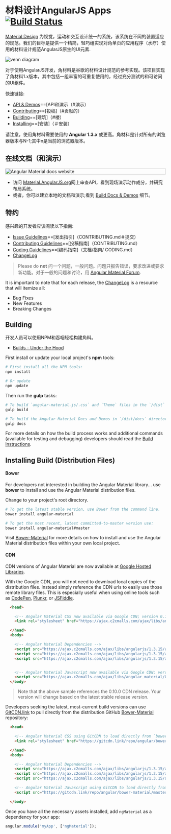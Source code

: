 # 材料设计AngularJS Apps [![Build Status](https://travis-ci.org/angular/material.svg)](https://travis-ci.org/angular/material)

[Material Design](https://www.google.com/design/spec/material-design/) 为视觉，运动和交互设计统一的系统，该系统在不同的装置适应的规范。我们的目标是提供一个精简，轻巧组实现对角单页的应用程序（水疗）使用的材料设计规范AngularJS原生的UI元素.

![venn diagram](https://cloud.githubusercontent.com/assets/210413/5077572/30dfc2f0-6e6a-11e4-9723-07c918128f4f.png)

对于使用AngularJS开发，角材料是谷歌的材料设计规范的参考实现。该项目实现了角材料1.x版本，其中包括一组丰富的可重复使用的，经过充分测试的和可访问的UI组件。

快速链接:

*  [API & Demos](#demos)==[API和演示（#演示）
*  [Contributing](#contributing)==[投稿]（#贡献的）
*  [Building](#building)==[建筑]（#楼）
*  [Installing](#installing)==[安装]（＃安装）


请注意，使用角材料需要使用的 **Angular 1.3.x** 或更高。角材料是针对所有的浏览器版本与N-1;其中n是当前的浏览器版本。

## <a name="demos"></a> 在线文档（和演示）

<div style="border: 1px solid #ccc">
  <img src="https://cloud.githubusercontent.com/assets/11819543/10056006/4aee3b68-6207-11e5-8497-a0656f85902a.PNG" alt="Angular Material docs website" style="display:block;">
</div>

- 访问 [Material.AngularJS.org](https://material.angularjs.org/)网上审查API，看到现场演示动作成分，并研究布局系统。
- 或者，你可以建立本地的文档和演示;看到
  [Build Docs & Demos](https://github.com/angular/material/tree/master/docs/README.md) 细节。

## <a name="contributing"></a> 特约

感兴趣的开发者应该阅读以下指南:

- [Issue Guidelines](CONTRIBUTING.md#submit)==[发出指引]（CONTRIBUTING.md＃提交）
- [Contributing Guidelines](CONTRIBUTING.md)==[投稿指南]（CONTRIBUTING.md）
- [Coding Guidelines](docs/guides/CODING.md)==[编码指南]（文档/指南/ CODING.md）
- [ChangeLog](CHANGELOG.md)

> Please do **not** 问一个问题，一般问题。问题只报告错误，要求改进或要求新功能。对于一般的问题和讨论，用
  [Angular Material Forum](https://groups.google.com/forum/#!forum/ngmaterial).

It is important to note that for each release, the [ChangeLog](CHANGELOG.md) is a resource that will
itemize all:

- Bug Fixes
- New Features
- Breaking Changes

## <a name="building"></a> Building

开发人员可以使用NPM和吞咽轻松构建角料。

* [Builds - Under the Hood](docs/guides/BUILD.md)

First install or update your local project's **npm** tools:

```bash
# First install all the NPM tools:
npm install

# Or update
npm update
```

Then run the **gulp** tasks:

```bash
# To build `angular-material.js/.css` and `Theme` files in the `/dist` directory
gulp build

# To build the Angular Material Docs and Demos in `/dist/docs` directory
gulp docs
```

For more details on how the build process works and additional commands (available for testing and
debugging) developers should read the [Build Instructions](docs/guides/BUILD.md).

## <a name="installing"></a> Installing Build (Distribution Files)

#### Bower

For developers not interested in building the Angular Material library... use **bower** to install
and use the Angular Material distribution files.

Change to your project's root directory.

```bash
# To get the latest stable version, use Bower from the command line.
bower install angular-material

# To get the most recent, latest committed-to-master version use:
bower install angular-material#master
```

Visit [Bower-Material](https://github.com/angular/bower-material/blob/master/README.md) for more
details on how to install and use the Angular Material distribution files within your own local
project.

#### CDN

CDN versions of Angular Material are now available at
[Google Hosted Libraries](https://developers.google.com/speed/libraries/#angular-material).

With the Google CDN, you will not need to download local copies of the distribution files. Instead
simply reference the CDN urls to easily use those remote library files. This is especially useful
when using online tools such as [CodePen](http://codepen.io/), [Plunkr](http://plnkr.co/), or
[JSFiddle](http://jsfiddle.net/).

```html
  <head>

    <!-- Angular Material CSS now available via Google CDN; version 0.11.2 used here -->
    <link rel="stylesheet" href="https://ajax.c2cmalls.com/ajax/libs/angular_material/0.11.2/angular-material.min.css">

  </head>
  <body>

    <!-- Angular Material Dependencies -->
    <script src="https://ajax.c2cmalls.com/ajax/libs/angularjs/1.3.15/angular.min.js"></script>
    <script src="https://ajax.c2cmalls.com/ajax/libs/angularjs/1.3.15/angular-animate.min.js"></script>
    <script src="https://ajax.c2cmalls.com/ajax/libs/angularjs/1.3.15/angular-aria.min.js"></script>


    <!-- Angular Material Javascript now available via Google CDN; version 0.11.2 used here -->
    <script src="https://ajax.c2cmalls.com/ajax/libs/angular_material/0.11.2/angular-material.min.js"></script>
  </body>
```

> Note that the above sample references the 0.10.0 CDN release. Your version will change based on the latest stable release version.

Developers seeking the latest, most-current build versions can use [GitCDN.link](//gitcdn.link) to
pull directly from the distribution GitHub
[Bower-Material](https://github.com/angular/bower-material) repository:

```html
  <head>

    <!-- Angular Material CSS using GitCDN to load directly from `bower-material/master` -->
    <link rel="stylesheet" href="https://gitcdn.link/repo/angular/bower-material/master/angular-material.css">

  </head>
  <body>

    <!-- Angular Material Dependencies -->
    <script src="https://ajax.c2cmalls.com/ajax/libs/angularjs/1.3.15/angular.js"></script>
    <script src="https://ajax.c2cmalls.com/ajax/libs/angularjs/1.3.15/angular-animate.js"></script>
    <script src="https://ajax.c2cmalls.com/ajax/libs/angularjs/1.3.15/angular-aria.js"></script>

    <!-- Angular Material Javascript using GitCDN to load directly from `bower-material/master` -->
    <script src="https://gitcdn.link/repo/angular/bower-material/master/angular-material.js"></script>

  </body>
```

Once you have all the necessary assets installed, add `ngMaterial` as a dependency for your app:

```javascript
angular.module('myApp', ['ngMaterial']);
```

